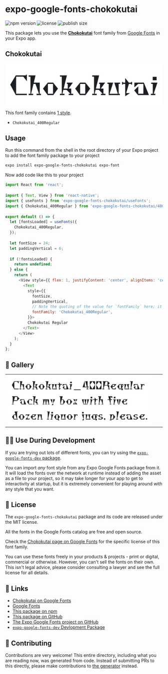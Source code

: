 # expo-google-fonts-chokokutai

![npm version](https://flat.badgen.net/npm/v/expo-google-fonts-chokokutai)
![license](https://flat.badgen.net/github/license/expo/google-fonts)
![publish size](https://flat.badgen.net/packagephobia/install/expo-google-fonts-chokokutai)

This package lets you use the [**Chokokutai**](https://fonts.google.com/specimen/Chokokutai) font family from [Google Fonts](https://fonts.google.com/) in your Expo app.

## Chokokutai

![Chokokutai](./font-family.png)

This font family contains [1 style](#-gallery).

- `Chokokutai_400Regular`

## Usage

Run this command from the shell in the root directory of your Expo project to add the font family package to your project
```sh
expo install expo-google-fonts-chokokutai expo-font
```

Now add code like this to your project
```js
import React from 'react';

import { Text, View } from 'react-native';
import { useFonts } from 'expo-google-fonts-chokokutai/useFonts';
import { Chokokutai_400Regular } from 'expo-google-fonts-chokokutai/400Regular';

export default () => {
  let [fontsLoaded] = useFonts({
    Chokokutai_400Regular,
  });

  let fontSize = 24;
  let paddingVertical = 6;

  if (!fontsLoaded) {
    return undefined;
  } else {
    return (
      <View style={{ flex: 1, justifyContent: 'center', alignItems: 'center' }}>
        <Text
          style={{
            fontSize,
            paddingVertical,
            // Note the quoting of the value for `fontFamily` here; it expects a string!
            fontFamily: 'Chokokutai_400Regular',
          }}>
          Chokokutai Regular
        </Text>
      </View>
    );
  }
};

```

## 🔡 Gallery


||||
|-|-|-|
|![Chokokutai_400Regular](.//400Regular/Chokokutai_400Regular.ttf.png)||||


## 👩‍💻 Use During Development

If you are trying out lots of different fonts, you can try using the [`expo-google-fonts-dev` package](https://github.com/freeboub/google-fonts/tree/master/font-packages/dev#readme).

You can import *any* font style from any Expo Google Fonts package from it. It will load the fonts
over the network at runtime instead of adding the asset as a file to your project, so it may take longer
for your app to get to interactivity at startup, but it is extremely convenient
for playing around with any style that you want.

## 📖 License

The `expo-google-fonts-chokokutai` package and its code are released under the MIT license.

All the fonts in the Google Fonts catalog are free and open source.

Check the [Chokokutai page on Google Fonts](https://fonts.google.com/specimen/Chokokutai) for the specific license of this font family.

You can use these fonts freely in your products & projects - print or digital, commercial or otherwise. However, you can't sell the fonts on their own. This isn't legal advice, please consider consulting a lawyer and see the full license for all details.

## 🔗 Links

- [Chokokutai on Google Fonts](https://fonts.google.com/specimen/Chokokutai)
- [Google Fonts](https://fonts.google.com/)
- [This package on npm](https://www.npmjs.com/package/expo-google-fonts-chokokutai)
- [This package on GitHub](https://github.com/freeboub/google-fonts/tree/master/font-packages/chokokutai)
- [The Expo Google Fonts project on GitHub](https://github.com/freeboub/google-fonts)
- [`expo-google-fonts-dev` Devlopment Package](https://github.com/freeboub/google-fonts/tree/master/font-packages/dev)

## 🤝 Contributing

Contributions are very welcome! This entire directory, including what you are reading now, was generated from code. Instead of submitting PRs to this directly, please make contributions to [the generator](https://github.com/freeboub/google-fonts/tree/master/packages/generator) instead.
